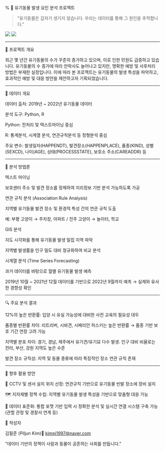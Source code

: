 % 🐾 유기동물 발생 요인 분석 프로젝트

> "유기동물은 갑자기 생기지 않습니다. 우리는 데이터를 통해 그 원인을 추적합니다."

<p>
  <img src="https://img.shields.io/badge/Python-3776AB?style=for-the-badge&logo=python&logoColor=white"/>
  <img src="https://img.shields.io/badge/R-276DC3?style=for-the-badge&logo=R&logoColor=white"/>
</p>

---

🎯 프로젝트 개요

최근 몇 년간 유기동물의 수가 꾸준히 증가하고 있으며, 이로 인한 민원도 급증하고 있습니다. 유기동물의 수 증가에 따라 안락사도 늘어나고 있지만, 명확한 예방 및 사후처리 방법은 부재한 실정입니다. 이에 따라 본 프로젝트는 유기동물의 발생 특성을 파악하고, 효과적인 예방 및 대응 방안을 제안하고자 기획되었습니다.

---

📂 데이터 개요

데이터 출처: 2019년 ~ 2022년 유기동물 데이터

분석 도구: Python, R

Python: 전처리 및 텍스트마이닝 중심

R: 통계분석, 시계열 분석, 연관규칙분석 등 정형분석 중심

주요 변수: 발생일자(HAPPENDT), 발견장소(HAPPENPLACE), 품종(KIND), 성별(SEXCD), 나이(AGE), 상태(PROCESSSTATE), 보호소 주소(CAREADDR) 등

---

🧪 분석 방법론

텍스트 마이닝

보호센터 주소 및 발견 장소를 정제하여 지리정보 기반 분석 가능하도록 가공

연관 규칙 분석 (Association Rule Analysis)

지역별 유기동물 발견 장소 및 환경적 특성 간의 연관 규칙 도출

예: 부평 고양이 → 주차장, 아파트 / 전주 고양이 → 놀이터, 학교

GIS 분석

지도 시각화를 통해 유기동물 발생 밀집 지역 파악

지역별 발생률을 인구 밀도 대비 정규화하여 비교 분석

시계열 분석 (Time Series Forecasting)

과거 데이터를 바탕으로 월별 유기동물 발생 예측

2019년 10월 ~ 2021년 12월 데이터를 기반으로 2022년 9월까지 예측 → 실제와 유사한 경향성 확인

---


🔍 주요 분석 결과

12%의 높은 반환률: 입양 시 유실 가능성에 대비한 사전 교육의 필요성 대두

품종별 반환률 차이: 리트리버, 시바견, 시베리안 허스키는 높은 반환률 → 품종 기반 보호 기간 연장 고려 가능

지역별 분포 차이: 경기, 경남, 제주에서 유기견/유기묘 다수 발생. 인구 대비 비율로는 전라, 부산, 강원 지역도 높은 수준

발견 장소 규칙성: 지역 및 동물 종류에 따라 특징적인 장소 연관 규칙 존재

---

🧭 향후 활용 방안

📡 CCTV 및 센서 설치 위치 선정: 연관규칙 기반으로 유기동물 빈발 장소에 장비 설치

🗺️ 지자체별 정책 수립: 지역별 유기동물 발생 특성을 기반으로 맞춤형 대응 가능

🔄 데이터 표준화: 통합 포맷 기반 입력 시 정확한 분석 및 실시간 연결 시스템 구축 가능 (관할 관청 및 경찰서 연계 등)

📘 작성자

김필준 (Piljun Kim)📧 kimpj1997@naver.com

"데이터 기반의 정책이 사람과 동물이 공존하는 사회를 만듭니다."

